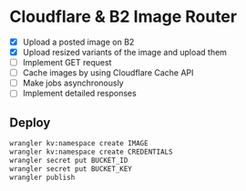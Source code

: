 # Cloudflare & B2 Image Router

- [x] Upload a posted image on B2
- [x] Upload resized variants of the image and upload them
- [ ] Implement GET request
- [ ] Cache images by using Cloudflare Cache API
- [ ] Make jobs asynchronously
- [ ] Implement detailed responses

## Deploy

```bash
wrangler kv:namespace create IMAGE
wrangler kv:namespace create CREDENTIALS
wrangler secret put BUCKET_ID
wrangler secret put BUCKET_KEY
wrangler publish
```
